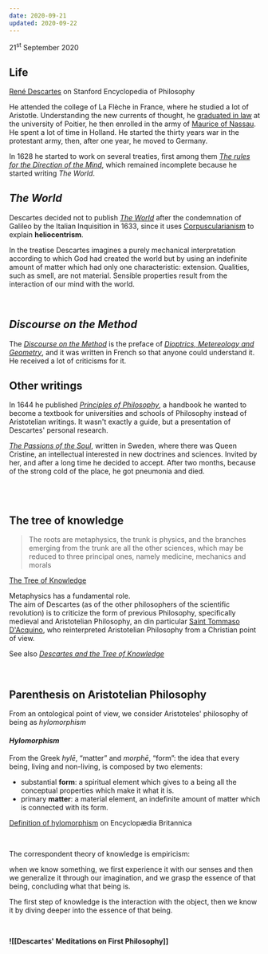 ```yaml
---
date: 2020-09-21
updated: 2020-09-22
---
```

<p class="date">21<sup>st</sup> September 2020</p>

## Life

[René Descartes](https://plato.stanford.edu/entries/descartes/ "René Descartes on Stanford Encyclopedia of Philosophy") on Stanford Encyclopedia of Philosophy

He attended the college of La Flèche in France, where he studied a lot of Aristotle.
Understanding the new currents of thought, he <u>graduated in law</u> at the university of Poitier, he then enrolled in the army of [Maurice of Nassau](https://www.wikiwand.com/en/Prince_of_Orange "Prince of Orange on Wikipedia"). He spent a lot of time in Holland. He started the thirty years war in the protestant army, then, after one year, he moved to Germany.

In 1628 he started to work on several treaties, first among them <cite><a href="https://en.wikipedia.org/wiki/Rules_for_the_Direction_of_the_Mind" rel="noopener noreferrer" target="_blank" title="The rules for the Direction of the Mind on Wikipedia">The rules for the Direction of the Mind</a></cite>, which remained incomplete because he started writing <cite>The World</cite>.

## <cite>The World</cite>

Descartes decided not to publish <cite><a href="https://www.wikiwand.com/en/The_World_(book)" rel="noopener noreferrer" target="_blank">The World</a></cite> after the condemnation of Galileo by the Italian Inquisition in 1633, since it uses [Corpuscularianism](https://www.wikiwand.com/en/Corpuscularianism) to explain **heliocentrism**.

In the treatise Descartes imagines a purely mechanical interpretation according to which God had created the world but by using an indefinite amount of matter which had only one characteristic: extension. Qualities, such as smell, are not material. Sensible properties result from the interaction of our mind with the world.

<br>

## <cite>Discourse on the Method</cite>

The <cite><a href="https://www.wikiwand.com/en/Discourse_on_the_Method" title="Discourse on the Method on Wikipedia" target="_blank" rel="noopener noreferrer">Discourse on the Method</a></cite> is the preface of <cite><a href="https://www.wikiwand.com/en/Dioptrique" rel="noopener noreferrer" target="_blank">Dioptrics, Metereology and Geometry</a></cite>, and it was written in French so that anyone could understand it. He received a lot of criticisms for it.

## Other writings

In 1644 he published <cite><a href="https://www.wikiwand.com/en/Principles_of_Philosophy" rel="noopener noreferrer" target="_blank" title="Principles of Philosophy on Wikipedia">Principles of Philosophy</a></cite>, a handbook he wanted to become a textbook for universities and schools of Philosophy instead of Aristotelian writings. It wasn't exactly a guide, but a presentation of Descartes' personal research.

<cite><a href="https://www.wikiwand.com/en/Passions_of_the_Soul" rel="noopener noreferrer" target="_blank">The Passions of the Soul</a></cite>, written in Sweden, where there was Queen Cristine, an intellectual interested in new doctrines and sciences. Invited by her, and after a long time he decided to accept. After two months, because of the strong cold of the place, he got pneumonia and died.

<br>
<br>

## The tree of knowledge

> The roots are metaphysics, the trunk is physics, and the branches emerging from the trunk are all the other sciences, which may be reduced to three principal ones, namely medicine, mechanics and morals

[The Tree of Knowledge](https://prezi.com/-ccvgh4vc9wu/descartes/)

Metaphysics has a fundamental role.\
The aim of Descartes (as of the other philosophers of the scientific revolution) is to criticize the form of previous Philosophy, specifically medieval and Aristotelian Philosophy, an din particular [Saint Tommaso D'Acquino](https://plato.stanford.edu/entries/aquinas/ "Thomas Aquinas on Stanford Encyclopedia of Philosophy"), who reinterpreted Aristotelian Philosophy from a Christian point of view.

See also [<cite>Descartes and the Tree of Knowledge</cite>](https://www.jstor.org/stable/20117041 "a paper on Descartes and the Tree of Knowledge")

<br>

## Parenthesis on Aristotelian Philosophy

From an ontological point of view, we consider Aristoteles' philosophy of being as *hylomorphism*

#### *Hylomorphism*

From the Greek *hylē*, “matter” and *morphē*, “form”: the idea that every being, living and non-living, is composed by two elements:
- substantial **form**: a spiritual element which gives to a being all the conceptual properties which make it what it is.
- primary **matter**: a material element, an indefinite amount of matter which is connected with its form.

[Definition of hylomorphism](https://www.britannica.com/topic/hylomorphism "hylomorphism on Encyclopædia Britannica") on Encyclopædia Britannica

<br>

The correspondent theory of knowledge is empiricism:

when we know something, we first experience it with our senses and then we generalize it through our imagination, and we grasp the essence of that being, concluding what that being is.

The first step of knowledge is the interaction with the object, then we know it by diving deeper into the essence of that being.

<br>

**![[Descartes' Meditations on First Philosophy]]**